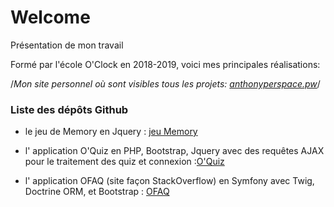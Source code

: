 # Welcome
Présentation de mon travail

Formé par l'école O'Clock en 2018-2019, voici mes principales réalisations:

/*Mon site personnel où sont visibles tous les projets: [anthonyperspace.pw](http://anthonyperspace.pw)*/

### Liste des dépôts Github

- le jeu de Memory en Jquery : [jeu Memory](https://github.com/O-clock-Hyperspace/evaluation-js-memory-Tonyp85-25)

- l' application O'Quiz en PHP, Bootstrap, Jquery avec des requêtes AJAX pour le traitement des quiz et connexion :[O'Quiz](https://github.com/O-clock-Hyperspace/evaluation-back-oquiz-Tonyp85-25)

- l' application OFAQ (site façon StackOverflow) en Symfony avec Twig, Doctrine ORM, et Bootstrap : [OFAQ](https://github.com/O-clock-Hyperspace/symfo-eval-faq-o-clock-Tonyp85-25)
